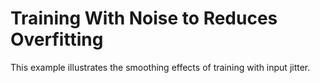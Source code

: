 # Training With Noise to Reduces Overfitting

This example illustrates the smoothing effects of training with input jitter.
